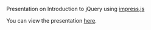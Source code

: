 Presentation on Introduction to jQuery using [impress.js](https://github.com/impress/impress.js)

You can view the presentation [here](https://g-akshay.github.io/Intro_To_Jquery).
